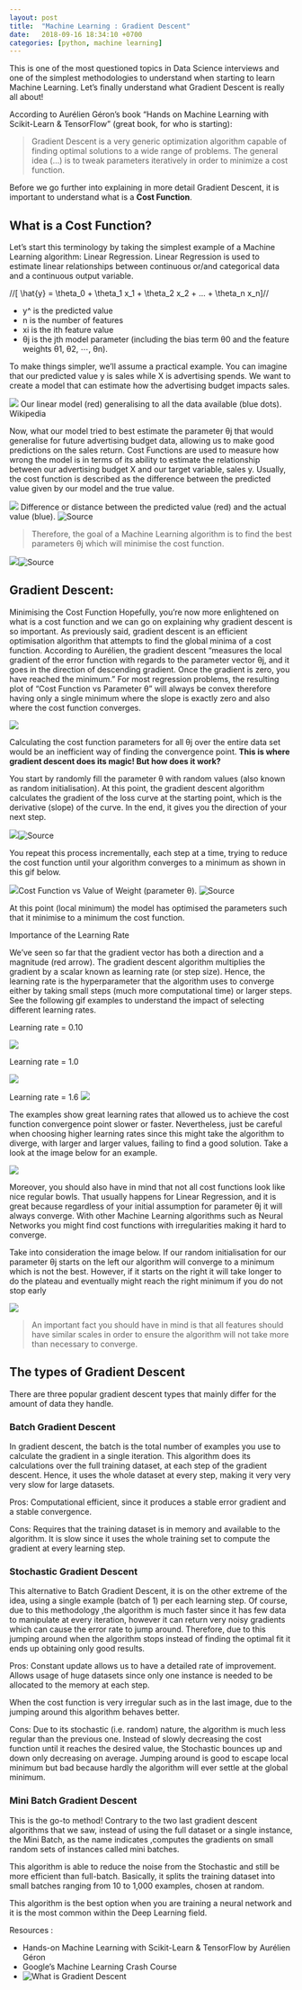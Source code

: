 ```yaml
---
layout: post
title:  "Machine Learning : Gradient Descent"
date:   2018-09-16 18:34:10 +0700
categories: [python, machine learning]
---
```


This is one of the most questioned topics in Data Science interviews and one of the simplest methodologies to understand when starting to learn Machine Learning. Let’s finally understand what Gradient Descent is really all about!

According to Aurélien Géron’s book “Hands on Machine Learning with Scikit-Learn & TensorFlow” (great book, for who is starting):

 > Gradient Descent is a very generic optimization algorithm capable of finding optimal solutions to a wide range of problems. The general idea (…) is to tweak parameters iteratively in order to minimize a cost function.

Before we go further into explaining in more detail Gradient Descent, it is important to understand what is a **Cost Function**.

## What is a Cost Function?
Let’s start this terminology by taking the simplest example of a Machine Learning algorithm: Linear Regression. Linear Regression is used to estimate linear relationships between continuous or/and categorical data and a continuous output variable.

//[ \hat{y} = \theta_0 + \theta_1 x_1 + \theta_2 x_2 + ... + \theta_n x_n]//

- y^ is the predicted value
- n is the number of features
- xi is the ith feature value
- θj is the jth model parameter (including the bias term θ0 and the feature weights θ1, θ2, ⋯, θn).

To make things simpler, we’ll assume a practical example. You can imagine that our predicted value y is sales while X is advertising spends. We want to create a model that can estimate how the advertising budget impacts sales.

![](https://cdn-images-1.medium.com/max/800/0*WE6CHQ_5DcwxIXVX.png)
Our linear model (red) generalising to all the data available (blue dots). Wikipedia

Now, what our model tried to best estimate the parameter θj that would generalise for future advertising budget data, allowing us to make good predictions on the sales return. Cost Functions are used to measure how wrong the model is in terms of its ability to estimate the relationship between our advertising budget X and our target variable, sales y. Usually, the cost function is described as the difference between the predicted value given by our model and the true value.

![](https://cdn-images-1.medium.com/max/800/1*oXPGYqgTeIn0Ey3SWgkbsA.jpeg)
Difference or distance between the predicted value (red) and the actual value (blue). ![Source](https://towardsdatascience.com/simple-linear-regression-2421076a5892)


> Therefore, the goal of a Machine Learning algorithm is to find the best parameters θj which will minimise the cost function.

![](https://cdn-images-1.medium.com/max/800/1*XigwiTBItRFWwcW5H6ug2A.png)![Source](https://developers.google.com/machine-learning/crash-course/reducing-loss/an-iterative-approach#ml-block-diagram)

## Gradient Descent: 
Minimising the Cost Function
Hopefully, you’re now more enlightened on what is a cost function and we can go on explaining why gradient descent is so important. As previously said, gradient descent is an efficient optimisation algorithm that attempts to find the global minima of a cost function. According to Aurélien, the gradient descent “measures the local gradient of the error function with regards to the parameter vector θj, and it goes in the direction of descending gradient. Once the gradient is zero, you have reached the minimum.” For most regression problems, the resulting plot of “Cost Function vs Parameter θ” will always be convex therefore having only a single minimum where the slope is exactly zero and also where the cost function converges.

![](https://cdn-images-1.medium.com/max/800/1*pWeXDYsXgL0GuX8pbIl5QA.png)

Calculating the cost function parameters for all θj over the entire data set would be an inefficient way of finding the convergence point. **This is where gradient descent does its magic! But how does it work?**

You start by randomly fill the parameter θ with random values (also known as random initialisation). At this point, the gradient descent algorithm calculates the gradient of the loss curve at the starting point, which is the derivative (slope) of the curve. In the end, it gives you the direction of your next step.

![](https://cdn-images-1.medium.com/max/800/1*WM2pDoJI8XMiCPmm1J4r8A.png)![Source](https://developers.google.com/machine-learning/crash-course/reducing-loss/gradient-descent)

You repeat this process incrementally, each step at a time, trying to reduce the cost function until your algorithm converges to a minimum as shown in this gif below.

![](https://cdn-images-1.medium.com/max/800/0*25f0lTBwj-PFvm66.gif)Cost Function vs Value of Weight (parameter θ). ![Source](https://developers.google.com/machine-learning/crash-course/fitter/graph)

At this point (local minimum) the model has optimised the parameters such that it minimise to a minimum the cost function.

Importance of the Learning Rate

We’ve seen so far that the gradient vector has both a direction and a magnitude (red arrow). The gradient descent algorithm multiplies the gradient by a scalar known as learning rate (or step size). Hence, the learning rate is the hyperparameter that the algorithm uses to converge either by taking small steps (much more computational time) or larger steps. See the following gif examples to understand the impact of selecting different learning rates.

Learning rate = 0.10

![](https://cdn-images-1.medium.com/max/1000/0*En4lt8S2kEwtSkjV.gif)

Learning rate = 1.0

![](https://cdn-images-1.medium.com/max/800/0*Qlv8qC8CGS8alBjf.gif)

Learning rate = 1.6
![](https://cdn-images-1.medium.com/max/1000/0*HF7mFEjKtGfn6HxW.gif)

The examples show great learning rates that allowed us to achieve the cost function convergence point slower or faster. Nevertheless, just be careful when choosing higher learning rates since this might take the algorithm to diverge, with larger and larger values, failing to find a good solution. Take a look at the image below for an example.

![](https://cdn-images-1.medium.com/max/800/0*QwE8M4MupSdqA3M4.png)

Moreover, you should also have in mind that not all cost functions look like nice regular bowls. That usually happens for Linear Regression, and it is great because regardless of your initial assumption for parameter θj it will always converge. With other Machine Learning algorithms such as Neural Networks you might find cost functions with irregularities making it hard to converge.

Take into consideration the image below. If our random initialisation for our parameter θj starts on the left our algorithm will converge to a minimum which is not the best. However, if it starts on the right it will take longer to do the plateau and eventually might reach the right minimum if you do not stop early

![](https://cdn-images-1.medium.com/max/800/0*hsnJ0zBOdq6G_o8J)

> An important fact you should have in mind is that all features should have similar scales in order to ensure the algorithm will not take more than necessary to converge.

## The types of Gradient Descent
There are three popular gradient descent types that mainly differ for the amount of data they handle.

### Batch Gradient Descent
In gradient descent, the batch is the total number of examples you use to calculate the gradient in a single iteration. This algorithm does its calculations over the full training dataset, at each step of the gradient descent. Hence, it uses the whole dataset at every step, making it very very very slow for large datasets.

Pros: Computational efficient, since it produces a stable error gradient and a stable convergence.

Cons: Requires that the training dataset is in memory and available to the algorithm. It is slow since it uses the whole training set to compute the gradient at every learning step.

### Stochastic Gradient Descent
This alternative to Batch Gradient Descent, it is on the other extreme of the idea, using a single example (batch of 1) per each learning step. Of course, due to this methodology ,the algorithm is much faster since it has few data to manipulate at every iteration, however it can return very noisy gradients which can cause the error rate to jump around. Therefore, due to this jumping around when the algorithm stops instead of finding the optimal fit it ends up obtaining only good results.

Pros: Constant update allows us to have a detailed rate of improvement. Allows usage of huge datasets since only one instance is needed to be allocated to the memory at each step.

When the cost function is very irregular such as in the last image, due to the jumping around this algorithm behaves better.

Cons: Due to its stochastic (i.e. random) nature, the algorithm is much less regular than the previous one. Instead of slowly decreasing the cost function until it reaches the desired value, the Stochastic bounces up and down only decreasing on average. Jumping around is good to escape local minimum but bad because hardly the algorithm will ever settle at the global minimum.

### Mini Batch Gradient Descent
This is the go-to method! Contrary to the two last gradient descent algorithms that we saw, instead of using the full dataset or a single instance, the Mini Batch, as the name indicates ,computes the gradients on small random sets of instances called mini batches.

This algorithm is able to reduce the noise from the Stochastic and still be more efficient than full-batch. Basically, it splits the training dataset into small batches ranging from 10 to 1,000 examples, chosen at random.

This algorithm is the best option when you are training a neural network and it is the most common within the Deep Learning field.

Resources :

- Hands-on Machine Learning with Scikit-Learn & TensorFlow by Aurélien Géron
- Google’s Machine Learning Crash Course
- ![What is Gradient Descent](https://medium.com/diogo-menezes-borges/what-is-gradient-descent-235a6c8d26b0)
